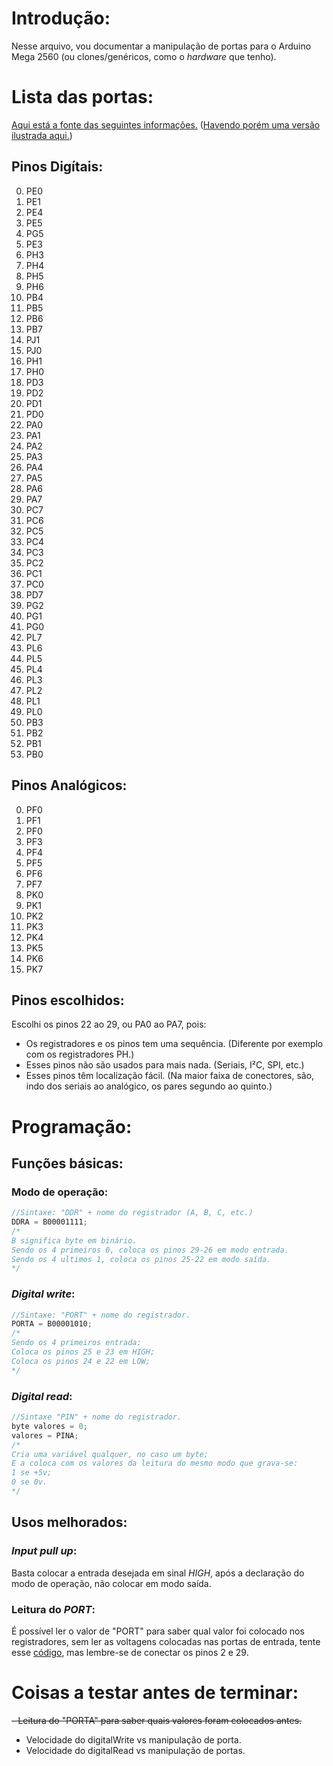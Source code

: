 # Introdução:
Nesse arquivo, vou documentar a manipulação de portas para o Arduino Mega 2560 (ou clones/genéricos, como o *hardware* que tenho).
# Lista das portas:
[Aqui está a fonte das seguintes informações.](https://docs.arduino.cc/hacking/hardware/PinMapping2560) ([Havendo porém uma versão ilustrada aqui.](https://web.archive.org/web/20171005020517/http://www.pighixxx.com/test/portfolio-items/mega/))
## Pinos Digítais:
0. PE0
1. PE1
2. PE4
3. PE5
4. PG5
5. PE3
6. PH3
7. PH4
8. PH5
9. PH6
10. PB4
11. PB5
12. PB6
13. PB7
14. PJ1
15. PJ0
16. PH1
17. PH0
18. PD3
19. PD2
20. PD1
21. PD0
22. PA0
23. PA1
24. PA2
25. PA3
26. PA4
27. PA5
28. PA6
29. PA7
30. PC7
31. PC6
32. PC5
33. PC4
34. PC3
35. PC2
36. PC1
37. PC0
38. PD7
39. PG2
40. PG1
41. PG0
42. PL7
43. PL6
44. PL5
45. PL4
46. PL3
47. PL2
48. PL1
49. PL0
50. PB3
51. PB2
52. PB1
53. PB0
## Pinos Analógicos:
0. PF0
1. PF1
2. PF0
3. PF3
4. PF4
5. PF5
6. PF6
7. PF7
8. PK0
9. PK1
10. PK2
11. PK3
12. PK4
13. PK5
14. PK6
15. PK7
## Pinos escolhidos:
Escolhi os pinos 22 ao 29, ou PA0 ao PA7, pois:
- Os registradores e os pinos tem uma sequência. (Diferente por exemplo com os registradores PH.)
- Esses pinos não são usados para mais nada. (Seriais, I²C, SPI, etc.)
- Esses pinos têm localização fácil. (Na maior faixa de conectores, são, indo dos seriais ao analógico, os pares segundo ao quinto.)
# Programação:
## Funções básicas:
### Modo de operação:
```cpp
//Sintaxe: "DDR" + nome do registrador (A, B, C, etc.)
DDRA = B00001111;
/*
B significa byte em binário.
Sendo os 4 primeiros 0, coloca os pinos 29-26 em modo entrada.
Sendo os 4 ultimos 1, coloca os pinos 25-22 em modo saída.
*/
```
### *Digital write*:
```cpp
//Sintaxe: "PORT" + nome do registrador.
PORTA = B00001010;
/*
Sendo os 4 primeiros entrada:
Coloca os pinos 25 e 23 em HIGH;
Coloca os pinos 24 e 22 em LOW;
*/
```
### *Digital read*:
```cpp
//Sintaxe "PIN" + nome do registrador.
byte valores = 0;
valores = PINA;
/*
Cria uma variável qualquer, no caso um byte;
E a coloca com os valores da leitura do mesmo modo que grava-se:
1 se +5v;
0 se 0v.
*/
```
## Usos melhorados:
### *Input pull up*:
Basta colocar a entrada desejada em sinal *HIGH*, após a declaração do modo de operação, não colocar em modo saída.
### Leitura do *PORT*:
É possível ler o valor de "PORT" para saber qual valor foi colocado nos registradores, sem ler as voltagens colocadas nas portas de entrada, tente esse [código](https://github.com/thiago1255/FDDA/blob/main/docs/teste_portas.ino), mas lembre-se de conectar os pinos 2 e 29.
# Coisas a testar antes de terminar:
~~- Leitura do "PORTA" para saber quais valores foram colocados antes.~~
- Velocidade do digitalWrite vs manipulação de porta.
- Velocidade do digitalRead vs manipulação de portas.
